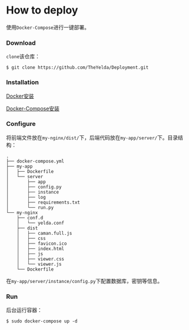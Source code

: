 # How to deploy
使用`Docker-Compose`进行一键部署。

### Download

`clone`该仓库：

```shell
$ git clone https://github.com/TheYelda/Deployment.git
```

### Installation

[Docker安装](https://ace-0.github.io/2018/04/13/docker-learning/)

[Docker-Compose安装](https://ace-0.github.io/2018/06/25/docker-compose-learning/#more)

### Configure

将前端文件放在`my-nginx/dist/`下，后端代码放在`my-app/server/`下。目录结构：

```shell
.
├── docker-compose.yml
├── my-app
│   ├── Dockerfile
│   └── server
│       ├── app
│       ├── config.py
│       ├── instance
│       ├── log
│       ├── requirements.txt
│       └── run.py
└── my-nginx
    ├── conf.d
    │   └── yelda.conf
    ├── dist
    │   ├── caman.full.js
    │   ├── css
    │   ├── favicon.ico
    │   ├── index.html
    │   ├── js
    │   ├── viewer.css
    │   └── viewer.js
    └── Dockerfile
```

在`my-app/server/instance/config.py`下配置数据库，密钥等信息。

### Run

后台运行容器：

```shell
$ sudo docker-compose up -d
```




